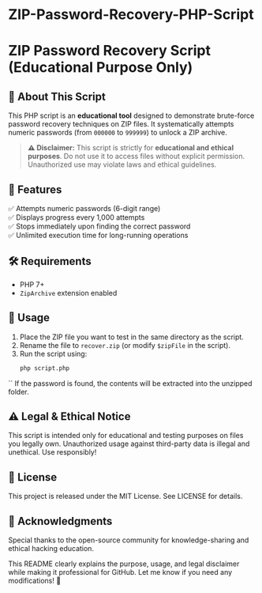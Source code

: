 # ZIP-Password-Recovery-PHP-Script

# ZIP Password Recovery Script (Educational Purpose Only)

## 🚀 About This Script  
This PHP script is an **educational tool** designed to demonstrate brute-force password recovery techniques on ZIP files. It systematically attempts numeric passwords (from `000000` to `999999`) to unlock a ZIP archive.  

> **⚠ Disclaimer:** This script is strictly for **educational and ethical purposes**. Do not use it to access files without explicit permission. Unauthorized use may violate laws and ethical guidelines.

## 📌 Features  
✅ Attempts numeric passwords (6-digit range)  
✅ Displays progress every 1,000 attempts  
✅ Stops immediately upon finding the correct password  
✅ Unlimited execution time for long-running operations  

## 🛠 Requirements  
- PHP 7+  
- `ZipArchive` extension enabled  

## 🔧 Usage  
1. Place the ZIP file you want to test in the same directory as the script.  
2. Rename the file to `recover.zip` (or modify `$zipFile` in the script).  
3. Run the script using:  
   ```sh
   php script.php
``
   If the password is found, the contents will be extracted into the unzipped folder.
## ⚠ Legal & Ethical Notice
This script is intended only for educational and testing purposes on files you legally own. Unauthorized usage against third-party data is illegal and unethical. Use responsibly!

## 📜 License
This project is released under the MIT License. See LICENSE for details.

## 🙏 Acknowledgments
Special thanks to the open-source community for knowledge-sharing and ethical hacking education.

This README clearly explains the purpose, usage, and legal disclaimer while making it professional for GitHub. Let me know if you need any modifications! 🚀

